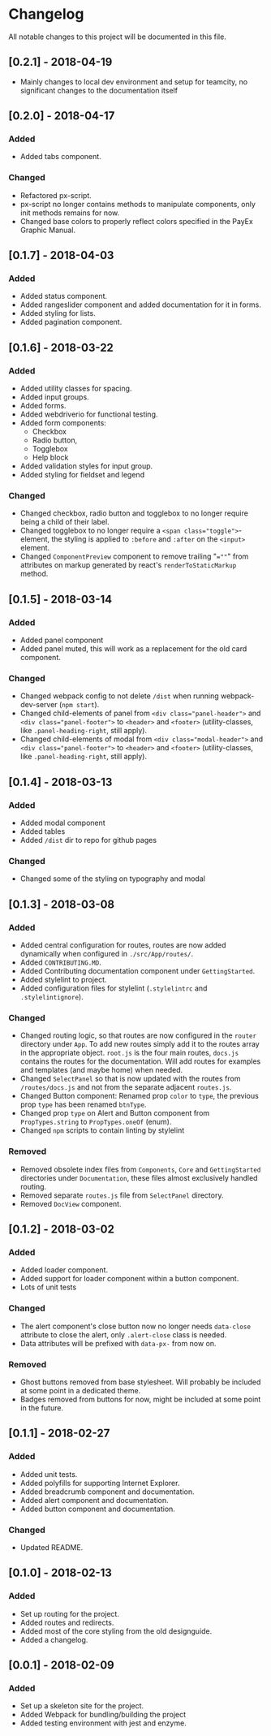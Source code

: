 # Changelog

All notable changes to this project will be documented in this file.

## [0.2.1] - 2018-04-19

- Mainly changes to local dev environment and setup for teamcity, no significant changes to the documentation itself

## [0.2.0] - 2018-04-17

### Added

- Added tabs component.

### Changed

- Refactored px-script.
- px-script no longer contains methods to manipulate components, only init methods remains for now.
- Changed base colors to properly reflect colors specified in the PayEx Graphic Manual.

## [0.1.7] - 2018-04-03

### Added

- Added status component.
- Added rangeslider component and added documentation for it in forms.
- Added styling for lists.
- Added pagination component.

## [0.1.6] - 2018-03-22

### Added

- Added utility classes for spacing.
- Added input groups.
- Added forms.
- Added webdriverio for functional testing.
- Added form components:
    - Checkbox
    - Radio button,
    - Togglebox
    - Help block
- Added validation styles for input group.
- Added styling for fieldset and legend

### Changed

- Changed checkbox, radio button and togglebox to no longer require being a child of their label.
- Changed togglebox to no longer require a `<span class="toggle">`-element, the styling is applied to `:before` and `:after` on the `<input>` element.
- Changed `ComponentPreview` component to remove trailing "`=""`" from attributes on markup generated by react's `renderToStaticMarkup` method.

## [0.1.5] - 2018-03-14

### Added

- Added panel component
- Added panel muted, this will work as a replacement for the old card component.

### Changed

- Changed webpack config to not delete `/dist` when running webpack-dev-server (`npm start`).
- Changed child-elements of panel from `<div class="panel-header">` and `<div class="panel-footer">` to `<header>` and `<footer>` (utility-classes, like `.panel-heading-right`, still apply).
- Changed child-elements of modal from `<div class="modal-header">` and `<div class="panel-footer">` to `<header>` and `<footer>` (utility-classes, like `.panel-heading-right`, still apply).

## [0.1.4] - 2018-03-13

### Added

- Added modal component
- Added tables
- Added `/dist` dir to repo for github pages

### Changed

- Changed some of the styling on typography and modal

## [0.1.3] - 2018-03-08

### Added

- Added central configuration for routes, routes are now added dynamically when configured in `./src/App/routes/`.
- Added `CONTRIBUTING.MD`.
- Added Contributing documentation component under `GettingStarted`.
- Added stylelint to project.
- Added configuration files for stylelint (`.stylelintrc` and `.stylelintignore`).

### Changed

- Changed routing logic, so that routes are now configured in the `router` directory under `App`. To add new routes simply add it to the routes array in the appropriate object. `root.js` is the four main routes, `docs.js` contains the routes for the documentation. Will add routes for examples and templates (and maybe home) when needed.
- Changed `SelectPanel` so that is now updated with the routes from `/routes/docs.js` and not from the separate adjacent `routes.js`.
- Changed Button component: Renamed prop `color` to `type`, the previous prop `type` has been renamed `btnType`.
- Changed prop `type` on Alert and Button component from `PropTypes.string` to `PropTypes.oneOf` (enum).
- Changed `npm` scripts to contain linting by stylelint

### Removed

- Removed obsolete index files from `Components`, `Core` and `GettingStarted` directories under `Documentation`, these files almost exclusively handled routing.
- Removed separate `routes.js` file from `SelectPanel` directory.
- Removed `DocView` component.

## [0.1.2] - 2018-03-02

### Added

- Added loader component.
- Added support for loader component within a button component.
- Lots of unit tests

### Changed

- The alert component's close button now no longer needs `data-close` attribute to close the alert, only `.alert-close` class is needed.
- Data attributes will be prefixed with `data-px-` from now on.

### Removed

- Ghost buttons removed from base stylesheet. Will probably be included at some point in a dedicated theme.
- Badges removed from buttons for now, might be included at some point in the future.

## [0.1.1] - 2018-02-27

### Added

- Added unit tests.
- Added polyfills for supporting Internet Explorer.
- Added breadcrumb component and documentation.
- Added alert component and documentation.
- Added button component and documentation.

### Changed

- Updated README.

## [0.1.0] - 2018-02-13

### Added

- Set up routing for the project.
- Added routes and redirects.
- Added most of the core styling from the old designguide.
- Added a changelog.

## [0.0.1] - 2018-02-09

### Added

- Set up a skeleton site for the project.
- Added Webpack for bundling/building the project
- Added testing environment with jest and enzyme.
